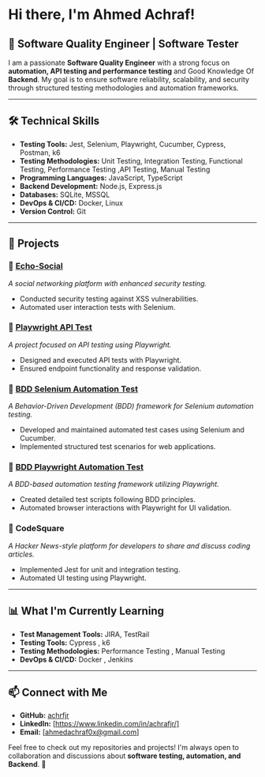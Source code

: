 
# Hi there, I'm Ahmed Achraf! 

## 🚀 Software Quality Engineer | Software Tester

I am a passionate **Software Quality Engineer** with a strong focus on **automation, API testing and performance testing** and Good Knowledge Of **Backend**. My goal is to ensure software reliability, scalability, and security through structured testing methodologies and automation frameworks.

---

## 🛠️ Technical Skills

- **Testing Tools:** Jest, Selenium, Playwright, Cucumber, Cypress, Postman, k6  
- **Testing Methodologies:** Unit Testing, Integration Testing, Functional Testing, Performance Testing ,API Testing, Manual Testing  
- **Programming Languages:** JavaScript, TypeScript 
- **Backend Development:** Node.js, Express.js 
- **Databases:** SQLite, MSSQL 
- **DevOps & CI/CD:** Docker, Linux  
- **Version Control:** Git 

---

## 📌 Projects

### 🔹 [Echo-Social](https://github.com/AchrfJR/echo-social)  
*A social networking platform with enhanced security testing.*
- Conducted security testing against XSS vulnerabilities.
- Automated user interaction tests with Selenium.

### 🔹 [Playwright API Test](https://github.com/AchrfJR/playwright-api-test)  
*A project focused on API testing using Playwright.*
- Designed and executed API tests with Playwright.
- Ensured endpoint functionality and response validation.

### 🔹 [BDD Selenium Automation Test](https://github.com/AchrfJR/BDD-Selenium-Automation-Test)  
*A Behavior-Driven Development (BDD) framework for Selenium automation testing.*
- Developed and maintained automated test cases using Selenium and Cucumber.
- Implemented structured test scenarios for web applications.

### 🔹 [BDD Playwright Automation Test](https://github.com/AchrfJR/BDD-Playwright-Automation-Test)  
*A BDD-based automation testing framework utilizing Playwright.*
- Created detailed test scripts following BDD principles.
- Automated browser interactions with Playwright for UI validation.

### 🔹 **CodeSquare**  
*A Hacker News-style platform for developers to share and discuss coding articles.*
- Implemented Jest for unit and integration testing.
- Automated UI testing using Playwright.

---

## 📊 What I'm Currently Learning

- **Test Management Tools:** JIRA, TestRail
- **Testing Tools:** Cypress , k6
- **Testing Methodologies:** Performance Testing , Manual Testing
- **DevOps & CI/CD:** Docker , Jenkins
---

## 📫 Connect with Me
- **GitHub:** [achrfjr](https://github.com/achrfjr)  
- **LinkedIn:** [https://www.linkedin.com/in/achrafjr/]  
- **Email:** [ahmedachraf0x@gmail.com]  

Feel free to check out my repositories and projects! I'm always open to collaboration and discussions about **software testing, automation, and Backend**. 🚀

